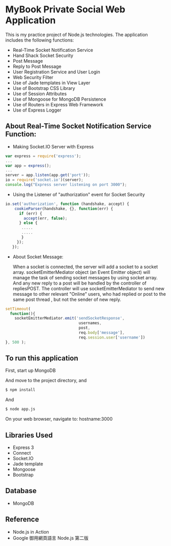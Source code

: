 # MyBook Private Social Web Application
  This is my practice project of Node.js technologies.  The application includes the following functions:
  
  * Real-Time Socket Notification Service
  * Hand Shack Socket Security
  * Post Message
  * Reply to Post Message
  * User Registration Service and User Login
  * Web Security Filter
  * Use of Jade templates in View Layer
  * Use of Bootstrap CSS Library
  * Use of Session Attributes
  * Use of Mongoose for MongoDB Persistence
  * Use of Routers in Express Web Framework
  * Use of Express Logger

## About Real-Time Socket Notification Service Function:
  * Making Socket.IO Server with Express
  
  ```js
  var express = require('express');
  ...
  var app = express();
  ...
  server = app.listen(app.get('port'));
  io = require('socket.io')(server);
  console.log("Express server listening on port 3000");
  ```
  
  * Using the Listener of "authorization" event for Socket Security
  
  ```js
  io.set('authorization', function (handshake, accept) {
	  cookieParser(handshake, {}, function(err) {
	    if (err) {
	      accept(err, false);
	    } else {
	     .....
	     .....
	     }
	   });
	 });
  ```
  
  * About Socket Message:
 
      When a socket is connected, the server will add a socket to a socket array.
      socketEmitterMediator object (an Event Emitter object) will manage the task of
      sending socket messages by using socket array.
      And any new reply to a post will be handled by the controller of repliesPOST.
      The controller will use socketEmitterMediator to send new message to other 
      relevant "Online" users, who had replied or post to the same post thread
      , but not the sender of new reply.
 
  ```js
  setTimeout( 
    function(){ 
      socketEmitterMediator.emit('sendSocketResponse', 
                                  usernames, 
                                  post, 
                                  req.body['message'], 
                                  req.session.user['username']) 
  }, 500 );
  ```
## To run this application

First, start up MongoDB

And move to the project directory, and 
```sh
$ npm install
```
And
```sh
$ node app.js
```

On your web browser, navigate to: hostname:3000

## Libraries Used
  * Express 3
  * Connect
  * Socket.IO
  * Jade template
  * Mongoose
  * Bootstrap

## Database
  * MongoDB 

## Reference
  * Node.js in Action
  * Google 御用網頁語言 Node.js 第二版
